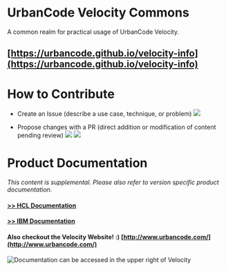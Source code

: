 # UrbanCode Velocity Commons

A common realm for practical usage of UrbanCode Velocity.

## [https://urbancode.github.io/velocity-info](https://urbancode.github.io/velocity-info)

# How to Contribute

- Create an Issue (describe a use case, technique, or problem)
![](workbooks/general/contribute_issue.png)

- Propose changes with a PR (direct addition or modification of content pending review)
![](workbooks/general/contribute_pr_1.png)
![](workbooks/general/contribute_pr_2.png)

# Product Documentation

*This content is supplemental. Please also refer to version specific product documentation.*

#### [>> HCL Documentation](https://urbancode.hcldoc.com/)
#### [>> IBM Documentation](https://www.ibm.com/support/knowledgecenter/SSCKX6)
#### Also checkout the Velocity Website! :) [http://www.urbancode.com/](http://www.urbancode.com/)

![Documentation can be accessed in the upper right of Velocity](workbooks/general/docs.png)

